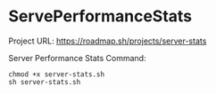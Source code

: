 # ServePerformanceStats

Project URL:
https://roadmap.sh/projects/server-stats

Server Performance Stats
Command:

```
chmod +x server-stats.sh
sh server-stats.sh
```
